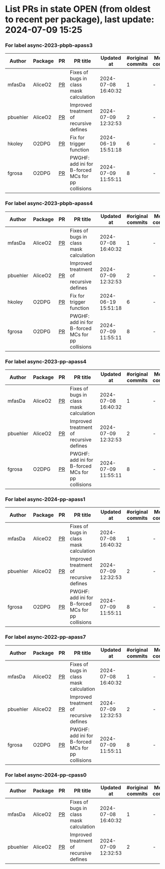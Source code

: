 # List PRs in state OPEN (from oldest to recent per package), last update: 2024-07-09 15:25 


### For label async-2023-pbpb-apass3

| Author | Package | PR | PR title | Updated at | #original commits | Merge commit |
| --- | --- | --- | --- | --- | --- | --- |
| mfasDa | AliceO2 | [PR](https://github.com/AliceO2Group/AliceO2/pull/13282) | Fixes of bugs in class mask calculation | 2024-07-08 16:40:32 | 1 | - |
| pbuehler | AliceO2 | [PR](https://github.com/AliceO2Group/AliceO2/pull/13286) | Improved treatment of recursive defines | 2024-07-09 12:32:53 | 2 | - |
| hkoley | O2DPG | [PR](https://github.com/AliceO2Group/O2DPG/pull/1610) | Fix for trigger function | 2024-06-19 15:51:18 | 6 | - |
| fgrosa | O2DPG | [PR](https://github.com/AliceO2Group/O2DPG/pull/1693) | PWGHF: add ini for B-forced MCs for pp collisions | 2024-07-09 11:55:11 | 8 | - |


### For label async-2023-pbpb-apass4

| Author | Package | PR | PR title | Updated at | #original commits | Merge commit |
| --- | --- | --- | --- | --- | --- | --- |
| mfasDa | AliceO2 | [PR](https://github.com/AliceO2Group/AliceO2/pull/13282) | Fixes of bugs in class mask calculation | 2024-07-08 16:40:32 | 1 | - |
| pbuehler | AliceO2 | [PR](https://github.com/AliceO2Group/AliceO2/pull/13286) | Improved treatment of recursive defines | 2024-07-09 12:32:53 | 2 | - |
| hkoley | O2DPG | [PR](https://github.com/AliceO2Group/O2DPG/pull/1610) | Fix for trigger function | 2024-06-19 15:51:18 | 6 | - |
| fgrosa | O2DPG | [PR](https://github.com/AliceO2Group/O2DPG/pull/1693) | PWGHF: add ini for B-forced MCs for pp collisions | 2024-07-09 11:55:11 | 8 | - |


### For label async-2023-pp-apass4

| Author | Package | PR | PR title | Updated at | #original commits | Merge commit |
| --- | --- | --- | --- | --- | --- | --- |
| mfasDa | AliceO2 | [PR](https://github.com/AliceO2Group/AliceO2/pull/13282) | Fixes of bugs in class mask calculation | 2024-07-08 16:40:32 | 1 | - |
| pbuehler | AliceO2 | [PR](https://github.com/AliceO2Group/AliceO2/pull/13286) | Improved treatment of recursive defines | 2024-07-09 12:32:53 | 2 | - |
| fgrosa | O2DPG | [PR](https://github.com/AliceO2Group/O2DPG/pull/1693) | PWGHF: add ini for B-forced MCs for pp collisions | 2024-07-09 11:55:11 | 8 | - |


### For label async-2024-pp-apass1

| Author | Package | PR | PR title | Updated at | #original commits | Merge commit |
| --- | --- | --- | --- | --- | --- | --- |
| mfasDa | AliceO2 | [PR](https://github.com/AliceO2Group/AliceO2/pull/13282) | Fixes of bugs in class mask calculation | 2024-07-08 16:40:32 | 1 | - |
| pbuehler | AliceO2 | [PR](https://github.com/AliceO2Group/AliceO2/pull/13286) | Improved treatment of recursive defines | 2024-07-09 12:32:53 | 2 | - |
| fgrosa | O2DPG | [PR](https://github.com/AliceO2Group/O2DPG/pull/1693) | PWGHF: add ini for B-forced MCs for pp collisions | 2024-07-09 11:55:11 | 8 | - |


### For label async-2022-pp-apass7

| Author | Package | PR | PR title | Updated at | #original commits | Merge commit |
| --- | --- | --- | --- | --- | --- | --- |
| mfasDa | AliceO2 | [PR](https://github.com/AliceO2Group/AliceO2/pull/13282) | Fixes of bugs in class mask calculation | 2024-07-08 16:40:32 | 1 | - |
| pbuehler | AliceO2 | [PR](https://github.com/AliceO2Group/AliceO2/pull/13286) | Improved treatment of recursive defines | 2024-07-09 12:32:53 | 2 | - |
| fgrosa | O2DPG | [PR](https://github.com/AliceO2Group/O2DPG/pull/1693) | PWGHF: add ini for B-forced MCs for pp collisions | 2024-07-09 11:55:11 | 8 | - |


### For label async-2024-pp-cpass0

| Author | Package | PR | PR title | Updated at | #original commits | Merge commit |
| --- | --- | --- | --- | --- | --- | --- |
| mfasDa | AliceO2 | [PR](https://github.com/AliceO2Group/AliceO2/pull/13282) | Fixes of bugs in class mask calculation | 2024-07-08 16:40:32 | 1 | - |
| pbuehler | AliceO2 | [PR](https://github.com/AliceO2Group/AliceO2/pull/13286) | Improved treatment of recursive defines | 2024-07-09 12:32:53 | 2 | - |
